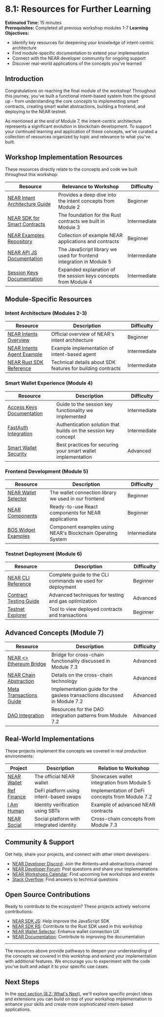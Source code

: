 # 8.1: Resources for Further Learning

**Estimated Time:** 15 minutes  
**Prerequisites:** Completed all previous workshop modules 1-7
**Learning Objectives:**

- Identify key resources for deepening your knowledge of intent-centric architecture
- Find module-specific documentation to extend your implementation
- Connect with the NEAR developer community for ongoing support
- Discover real-world applications of the concepts you've learned

## Introduction

Congratulations on reaching the final module of the workshop! Throughout this journey, you've built a functional intent-based system from the ground up - from understanding the core concepts to implementing smart contracts, creating smart wallet abstractions, building a frontend, and deploying to the NEAR testnet.

As mentioned at the end of Module 7, the intent-centric architecture represents a significant evolution in blockchain development. To support your continued learning and application of these concepts, we've curated a collection of resources organized by topic and relevance to what you've built.

## Workshop Implementation Resources

These resources directly relate to the concepts and code we built throughout this workshop:

| Resource                                                                                 | Relevance to Workshop                                               | Difficulty   |
| ---------------------------------------------------------------------------------------- | ------------------------------------------------------------------- | ------------ |
| [NEAR Intent Architecture Guide](https://docs.near.org/tutorials/intents/introduction)   | Provides a deep dive into the intent concepts from Module 2         | Beginner     |
| [NEAR SDK for Smart Contracts](https://docs.near.org/tools/sdk)                          | The foundation for the Rust contracts we built in Module 3          | Intermediate |
| [NEAR Examples Repository](https://github.com/near-examples)                             | Collection of example NEAR applications and contracts               | Beginner     |
| [NEAR API JS Documentation](https://docs.near.org/tools/near-api-js/quick-reference)     | The JavaScript library we used for frontend integration in Module 5 | Intermediate |
| [Session Keys Documentation](https://docs.near.org/concepts/basics/accounts/access-keys) | Expanded explanation of the session keys concepts from Module 4     | Intermediate |

## Module-Specific Resources

### Intent Architecture (Modules 2-3)

| Resource                                                                                  | Description                                                 | Difficulty   |
| ----------------------------------------------------------------------------------------- | ----------------------------------------------------------- | ------------ |
| [NEAR Intents Overview](https://near.org/intents)                                         | Official overview of NEAR's intent architecture             | Beginner     |
| [NEAR Intents Agent Example](https://github.com/near-examples/near-intents-agent-example) | Example implementation of intent-based agent                | Intermediate |
| [NEAR Rust SDK Reference](https://docs.rs/near-sdk/latest/near_sdk/)                      | Technical details about SDK features for building contracts | Intermediate |

### Smart Wallet Experience (Module 4)

| Resource                                                                                | Description                                                    | Difficulty   |
| --------------------------------------------------------------------------------------- | -------------------------------------------------------------- | ------------ |
| [Access Keys Documentation](https://docs.near.org/concepts/basics/accounts/access-keys) | Guide to the session key functionality we implemented          | Intermediate |
| [FastAuth Integration](https://docs.near.org/tools/fastauth)                            | Authentication solution that builds on the session key concept | Intermediate |
| [Smart Wallet Security](https://docs.near.org/concepts/basics/accounts/security)        | Best practices for securing your smart wallet implementation   | Advanced     |

### Frontend Development (Module 5)

| Resource                                                           | Description                                                 | Difficulty   |
| ------------------------------------------------------------------ | ----------------------------------------------------------- | ------------ |
| [NEAR Wallet Selector](https://github.com/near/wallet-selector)    | The wallet connection library we used in our frontend       | Beginner     |
| [NEAR Components](https://github.com/near/components)              | Ready-to-use React components for NEAR applications         | Beginner     |
| [BOS Widget Examples](https://docs.near.org/bos/tutorial/todo-app) | Component examples using NEAR's Blockchain Operating System | Intermediate |

### Testnet Deployment (Module 6)

| Resource                                                                    | Description                                               | Difficulty |
| --------------------------------------------------------------------------- | --------------------------------------------------------- | ---------- |
| [NEAR CLI Reference](https://docs.near.org/tools/near-cli)                  | Complete guide to the CLI commands we used for deployment | Beginner   |
| [Contract Testing Guide](https://docs.near.org/sdk/rust/testing/unit-tests) | Advanced techniques for testing and gas optimization      | Advanced   |
| [Testnet Explorer](https://explorer.testnet.near.org/)                      | Tool to view deployed contracts and transactions          | Beginner   |

## Advanced Concepts (Module 7)

| Resource                                                                       | Description                                                               | Difficulty |
| ------------------------------------------------------------------------------ | ------------------------------------------------------------------------- | ---------- |
| [NEAR <> Ethereum Bridge](https://rainbowbridge.app/transfer)                  | Bridge for cross-chain functionality discussed in Module 7.3              | Advanced   |
| [NEAR Chain Abstraction](https://docs.near.org/build/chain-abstraction)        | Details on the cross-chain technology                                     | Advanced   |
| [Meta Transactions Guide](https://docs.near.org/tutorials/basic/gas-economics) | Implementation guide for the gasless transactions discussed in Module 7.2 | Advanced   |
| [DAO Integration](https://docs.near.org/build/dapps/dao)                       | Resources for the DAO integration patterns from Module 7.2                | Advanced   |

## Real-World Implementations

These projects implement the concepts we covered in real production environments:

| Project                                | Description                              | Relation to Workshop                            |
| -------------------------------------- | ---------------------------------------- | ----------------------------------------------- |
| [NEAR Wallet](https://wallet.near.org) | The official NEAR wallet                 | Showcases wallet integration from Module 5      |
| [Ref Finance](https://app.ref.finance) | DeFi platform using intent-based swaps   | Implementation of DeFi concepts from Module 7.2 |
| [I Am Human](https://i-am-human.app)   | Identity verification using SBTs         | Example of advanced NEAR contracts              |
| [NEAR Social](https://near.social)     | Social platform with integrated identity | Cross-chain concepts from Module 7.3            |

## Community & Support

Get help, share your projects, and connect with other intent developers:

- [NEAR Developer Discord](https://near.chat): Join the #intents-and-abstractions channel
- [NEAR Developer Forum](https://gov.near.org/c/dev/6): Post questions and share your implementations
- [NEAR Workshops Calendar](https://near.org/events): Find upcoming live workshops and events
- [Stack Overflow](https://stackoverflow.com/questions/tagged/nearprotocol): Find answers to technical questions

## Open Source Contributions

Ready to contribute to the ecosystem? These projects actively welcome contributions:

- [NEAR SDK JS](https://github.com/near/near-sdk-js): Help improve the JavaScript SDK
- [NEAR SDK RS](https://github.com/near/near-sdk-rs): Contribute to the Rust SDK used in this workshop
- [NEAR Wallet Selector](https://github.com/near/wallet-selector): Enhance wallet connection UX
- [NEAR Documentation](https://github.com/near/docs): Contribute to improving the documentation

---

The resources above provide pathways to deepen your understanding of the concepts we covered in this workshop and extend your implementation with additional features. We encourage you to experiment with the code you've built and adapt it to your specific use cases.

## Next Steps

In the [next section (8.2: What's Next)](mdc:./02-whats-next.md), we'll explore specific project ideas and extensions you can build on top of your workshop implementation to enhance your skills and create more sophisticated intent-based applications.
